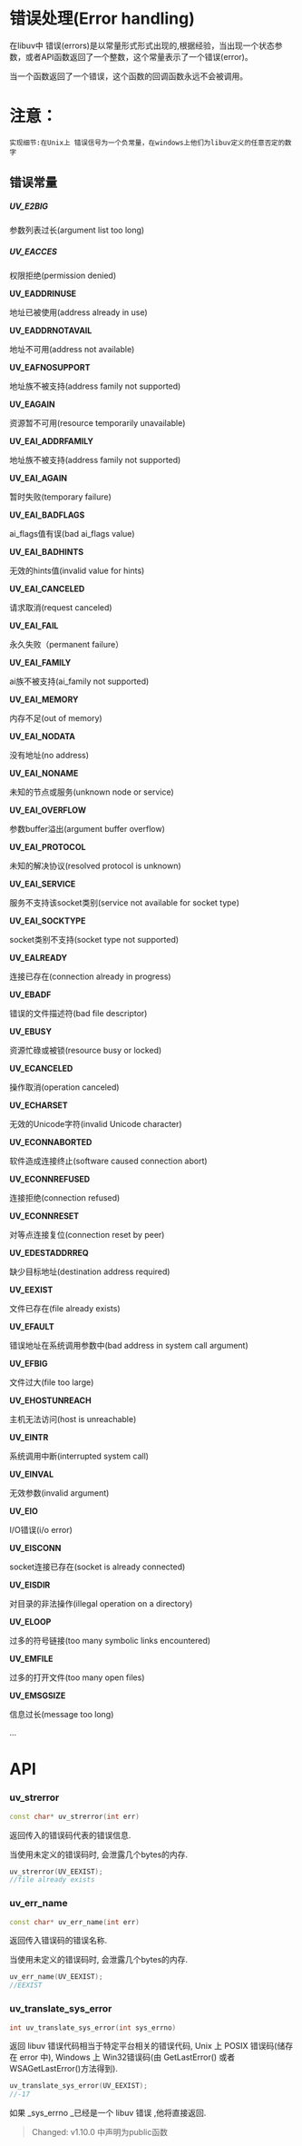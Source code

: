 # 错误处理\(Error handling\)

在libuv中 错误\(errors\)是以常量形式形式出现的,根据经验，当出现一个状态参数，或者API函数返回了一个整数，这个常量表示了一个错误\(error\)。

当一个函数返回了一个错误，这个函数的回调函数永远不会被调用。

# 注意：

```
实现细节:在Unix上 错误信号为一个负常量，在windows上他们为libuv定义的任意否定的数字
```

## 错误常量

##### UV\_E2BIG

参数列表过长\(argument list too long\)

##### UV\_EACCES

权限拒绝\(permission denied\)

**UV\_EADDRINUSE**

地址已被使用\(address already in use\)

**UV\_EADDRNOTAVAIL**

地址不可用\(address not available\)

**UV\_EAFNOSUPPORT**

地址族不被支持\(address family not supported\)

**UV\_EAGAIN**

资源暂不可用\(resource temporarily unavailable\)

**UV\_EAI\_ADDRFAMILY**

地址族不被支持\(address family not supported\)

**UV\_EAI\_AGAIN**

暂时失败\(temporary failure\)

**UV\_EAI\_BADFLAGS**

ai\_flags值有误\(bad ai\_flags value\)

**UV\_EAI\_BADHINTS**

无效的hints值\(invalid value for hints\)

**UV\_EAI\_CANCELED**

请求取消\(request canceled\)

**UV\_EAI\_FAIL**

永久失败（permanent failure）

**UV\_EAI\_FAMILY**

ai族不被支持\(ai\_family not supported\)

**UV\_EAI\_MEMORY**

内存不足\(out of memory\)

**UV\_EAI\_NODATA**

没有地址\(no address\)

**UV\_EAI\_NONAME**

未知的节点或服务\(unknown node or service\)

**UV\_EAI\_OVERFLOW**

参数buffer溢出\(argument buffer overflow\)

**UV\_EAI\_PROTOCOL**

未知的解决协议\(resolved protocol is unknown\)

**UV\_EAI\_SERVICE**

服务不支持该socket类别\(service not available for socket type\)

**UV\_EAI\_SOCKTYPE**

socket类别不支持\(socket type not supported\)

**UV\_EALREADY**

连接已存在\(connection already in progress\)

**UV\_EBADF**

错误的文件描述符\(bad file descriptor\)

**UV\_EBUSY**

资源忙碌或被锁\(resource busy or locked\)

**UV\_ECANCELED**

操作取消\(operation canceled\)

**UV\_ECHARSET**

无效的Unicode字符\(invalid Unicode character\)

**UV\_ECONNABORTED**

软件造成连接终止\(software caused connection abort\)

**UV\_ECONNREFUSED**

连接拒绝\(connection refused\)

**UV\_ECONNRESET**

对等点连接复位\(connection reset by peer\)

**UV\_EDESTADDRREQ**

缺少目标地址\(destination address required\)

**UV\_EEXIST**

文件已存在\(file already exists\)

**UV\_EFAULT**

错误地址在系统调用参数中\(bad address in system call argument\)

**UV\_EFBIG**

文件过大\(file too large\)

**UV\_EHOSTUNREACH**

主机无法访问\(host is unreachable\)

**UV\_EINTR**

系统调用中断\(interrupted system call\)

**UV\_EINVAL**

无效参数\(invalid argument\)

**UV\_EIO**

I/O错误\(i/o error\)

**UV\_EISCONN**

socket连接已存在\(socket is already connected\)

**UV\_EISDIR**

对目录的非法操作\(illegal operation on a directory\)

**UV\_ELOOP**

过多的符号链接\(too many symbolic links encountered\)

**UV\_EMFILE**

过多的打开文件\(too many open files\)

**UV\_EMSGSIZE**

信息过长\(message too long\)

...

# API

### uv\_strerror

```cpp
const char* uv_strerror(int err)
```

返回传入的错误码代表的错误信息.

当使用未定义的错误码时, 会泄露几个bytes的内存.

```cpp
uv_strerror(UV_EEXIST);
//file already exists
```

### uv\_err\_name

```cpp
const char* uv_err_name(int err)
```

返回传入错误码的错误名称.

当使用未定义的错误码时, 会泄露几个bytes的内存.

```cpp
uv_err_name(UV_EEXIST);
//EEXIST
```

### uv\_translate\_sys\_error

```cpp
int uv_translate_sys_error(int sys_errno)
```

返回 libuv 错误代码相当于特定平台相关的错误代码, Unix 上 POSIX 错误码\(储存在 error 中\), Windows 上 Win32错误码\(由 GetLastError\(\) 或者 WSAGetLastError\(\)方法得到\).

```cpp
uv_translate_sys_error(UV_EEXIST);
//-17
```

如果 _sys\_errno _已经是一个 libuv 错误 ,他将直接返回.

> Changed: v1.10.0 中声明为public函数



